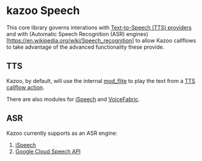 # kazoo Speech

This core library governs interations with [Text-to-Speech (TTS) providers](https://en.wikipedia.org/wiki/Speech_synthesis) and with (Automatic Speech Recognition (ASR) engines)[https://en.wikipedia.org/wiki/Speech_recognition] to allow Kazoo callflows to take advantage of the advanced functionality these provide.

## TTS

Kazoo, by default, will use the internal [mod_flite](https://freeswitch.org/confluence/display/FREESWITCH/mod_flite) to play the text from a [TTS callflow action](../../../applications/callflow/doc/tts.md).

There are also modules for [iSpeech](http://www.ispeech.org/api/#text-to-speech) and [VoiceFabric](https://voicefabric.ru/user_documentation).

## ASR

Kazoo currently supports as an ASR engine:

1. [iSpeech](http://www.ispeech.org/api/#automated-speech-recognition)
2. [Google Cloud Speech API](https://cloud.google.com/speech/)

